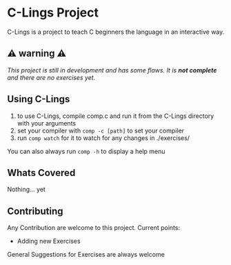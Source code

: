 # C-Lings Project
C-Lings is a project to teach C beginners the language in an interactive way.

## ⚠️ warning ⚠️
*This project is still in development and has some flaws. It is **not complete** and there are no exercises yet.*

## Using C-Lings
1. to use C-Lings, compile comp.c and run it from the C-Lings directory with your arguments
2. set your compiler with ```comp -c [path]``` to set your compiler
3. run ```comp watch``` for it to watch for any changes in ./exercises/ 

You can also always run ```comp -h``` to display a help menu

## Whats Covered

Nothing... yet

## Contributing
Any Contribution are welcome to this project. Current points:

* Adding new Exercises

General Suggestions for Exercises are always welcome

